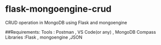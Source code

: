 # flask-mongoengine-crud
CRUD operation in MongoDB using Flask and mongoengine


##Requirements:
Tools : Postman , VS Code(or any) , MongoDB Compass
Libraries :Flask , mongoengine ,JSON

